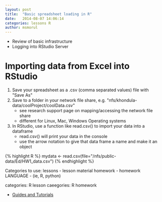 ```yaml
---
layout: post
title:  "Basic spreadsheet loading in R"
date:   2014-08-07 14:06:14
categories: lessons R
author: msmorul
---
```


+ Review of basic infrastructure
+ Logging into RStudio Server

Importing data from Excel into RStudio
======================================
1. Save your spreadsheet as a .csv (comma separated values) file with "Save As"
2. Save to a folder in your network file share, e.g. "nfs/khondula-data/coolProject/coolData.csv"
	+ see research support page on mapping/accessing the network file share
	+ different for Linux, Mac, Windows Operating systems
3. In RStudio, use a function like read.csv() to import your data into a dataframe
	+ read.csv() will print your data in the console
	+ use the arrow notation to give that data frame a name and make it an object

{% highlight R %} 
mydata <- read.csv(file="/nfs/public-data/Ed/HW1_data.csv")
{% endhighlight %}




Categories to use:
  lessons - lesson material
  homework - homework
  LANGUAGE - (ie, R, python)

categories: R lesson
caeegories: R homework

* [Guides and Tutorials](https://collab.sesync.org/sites/support)

